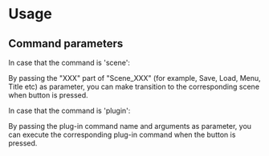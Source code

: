 Usage
=====

Command parameters
------------------

In case that the command is 'scene':

By passing the "XXX" part of "Scene_XXX" (for example, Save, Load, Menu,
Title etc) as parameter, you can make transition to the corresponding scene
when button is pressed.

In case that the command is 'plugin':

By passing the plug-in command name and arguments as parameter, you can
execute the corresponding plug-in command when the button is pressed.
